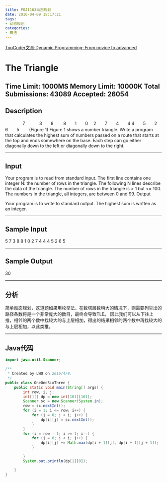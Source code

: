```yaml
---
title: POJ1163动态规划
date: 2016-04-09 18:17:21
tags:
- 动态规划
categories:
- 算法
---
```


[TopCoder文章:Dynamic Programming: From novice to advanced](http://www.hawstein.com/posts/dp-novice-to-advanced.html)

# The Triangle

Time Limit: 1000MS      Memory Limit: 10000K
Total Submissions: 43089        Accepted: 26054
----
## Description

　　　　7
　　　3　　8
　　8　　1　　0
　2　　7　　4　　4
4　　5　　2　　6　　5
　　(Figure 1)
Figure 1 shows a number triangle. Write a program that calculates the highest sum of numbers passed on a route that starts at the top and ends somewhere on the base. Each step can go either diagonally down to the left or diagonally down to the right. 

-----
## Input

Your program is to read from standard input. The first line contains one integer N: the number of rows in the triangle. The following N lines describe the data of the triangle. The number of rows in the triangle is > 1 but <= 100. The numbers in the triangle, all integers, are between 0 and 99.
Output

Your program is to write to standard output. The highest sum is written as an integer.

---
## Sample Input

5
7
3 8
8 1 0 
2 7 4 4
4 5 2 6 5

---
## Sample Output
30

---
## 分析
简单动态规划，这道题如果用枚举法，在数塔层数稍大的情况下，则需要列举出的路径条数将是一个非常庞大的数目，最终会导致TLE。
因此我们可以从下往上推，相邻的两个数中找较大的与上层相加，得出的结果相邻的两个数中再找较大的与上层相加，以此类推。
<!--more-->
---
## Java代码
```java
import java.util.Scanner;

/**
 * Created by LWQ on 2016/4/9.
 */
public class OneOneSixThree {
    public static void main(String[] args) {
        int row, i, j;
        int[][] dp = new int[101][101];
        Scanner sc = new Scanner(System.in);
        row = sc.nextInt();
        for (i = 1; i <= row; i++) {
            for (j = 0; j < i; j++) {
                dp[i][j] = sc.nextInt();
            }
        }
        for (i = row - 1; i >= 1; i--) {
            for (j = 0; j < i; j++) {
                dp[i][j] += Math.max(dp[i + 1][j], dp[i + 1][j + 1]);
            }

        }
        System.out.println(dp[1][0]);

    }
}

```
